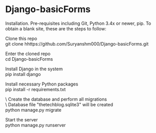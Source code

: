 # Django-basicForms

Installation. 
Pre-requisites including Git, Python 3.4x or newer, pip. To obtain a blank site, these are the steps to follow:

Clone this repo \
git clone hhttps://github.com/Suryanshm000/Django-basicForms.git

Enter the cloned repo \
cd Django-basicForms

Install Django in the system\
pip install django

Install necessary Python packages\
pip install -r requirements.txt

\\ Create the database and perform all migrations\
\\ Database file "thetechblog.sqlite3" will be created\
python manage.py migrate

Start the server\
python manage.py runserver
